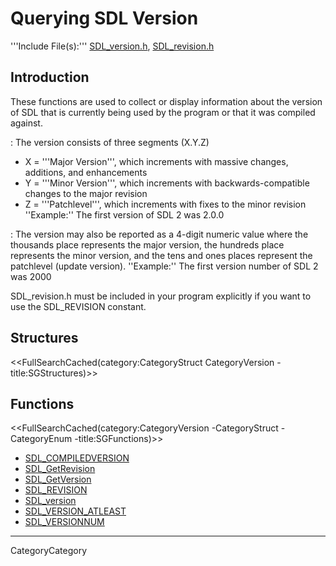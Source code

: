 
# Querying SDL Version

'''Include File(s):''' [SDL_version.h](http://hg.libsdl.org/SDL/file/default/include/SDL_version.h), [SDL_revision.h](http://hg.libsdl.org/SDL/file/default/include/SDL_revision.h)


## Introduction

These functions are used to collect or display information about the version of SDL that is currently being used by the program or that it was compiled against.

: The version consists of three segments (X.Y.Z)
* X = '''Major Version''', which increments with massive changes, additions, and enhancements
* Y = '''Minor Version''', which increments with backwards-compatible changes to the major revision
* Z = '''Patchlevel''', which increments with fixes to the minor revision<br/>
 ''Example:'' The first version of SDL 2 was 2.0.0

: The version may also be reported as a 4-digit numeric value where the thousands place represents the major version, the hundreds place represents the minor version, and the tens and ones places represent the patchlevel (update version).
 ''Example:'' The first version number of SDL 2 was 2000

SDL_revision.h must be included in your program explicitly if you want to use the SDL_REVISION constant.

<!-- #Remove this line and the ## below to use this markup if it becomes relevant to this category -->
<!-- #== Enumerations == -->
<!-- #<<FullSearchCached(category:CategoryEnum CategoryVersion -title:SGEnumerations)>> -->

## Structures
<<FullSearchCached(category:CategoryStruct CategoryVersion -title:SGStructures)>>

## Functions
<<FullSearchCached(category:CategoryVersion -CategoryStruct -CategoryEnum -title:SGFunctions)>>

<!-- BEGIN CATEGORY LIST -->
- [SDL_COMPILEDVERSION](SDL_COMPILEDVERSION)
- [SDL_GetRevision](SDL_GetRevision)
- [SDL_GetVersion](SDL_GetVersion)
- [SDL_REVISION](SDL_REVISION)
- [SDL_version](SDL_version)
- [SDL_VERSION_ATLEAST](SDL_VERSION_ATLEAST)
- [SDL_VERSIONNUM](SDL_VERSIONNUM)
<!-- END CATEGORY LIST -->
----
CategoryCategory
